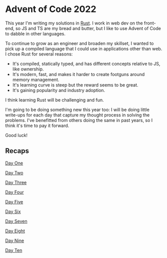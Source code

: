 # Advent of Code 2022

This year I'm writing my solutions in [Rust](https://www.rust-lang.org/). I work in web dev on the front-end, so JS and TS are my bread and butter, but I like to use Advent of Code to dabble in other languages.

To continue to grow as an engineer and broaden my skillset, I wanted to pick up a compiled language that I could use in applications other than web. I chose Rust for several reasons:

- It's compiled, statically typed, and has different concepts relative to JS, like ownership.
- It's modern, fast, and makes it harder to create footguns around memory management.
- It's learning curve is steep but the reward seems to be great.
- It's gaining popularity and industry adoption.

I think learning Rust will be challenging and fun.

I'm going to be doing something new this year too: I will be doing little write-ups for each day that capture my thought process in solving the problems. I've benefitted from others doing the same in past years, so I think it's time to pay it forward.

Good luck!

## Recaps

[Day One](./src/bin/01/recap.md)

[Day Two](./src/bin/02/recap.md)

[Day Three](./src/bin/03/recap.md)

[Day Four](./src/bin/04/recap.md)

[Day Five](./src/bin/05/recap.md)

[Day Six](./src/bin/06/recap.md)

[Day Seven](./src/bin/07/recap.md)

[Day Eight](./src/bin/08/recap.md)

[Day Nine](./src/bin/09/recap.md)

[Day Ten](./src/bin/10/recap.md)
